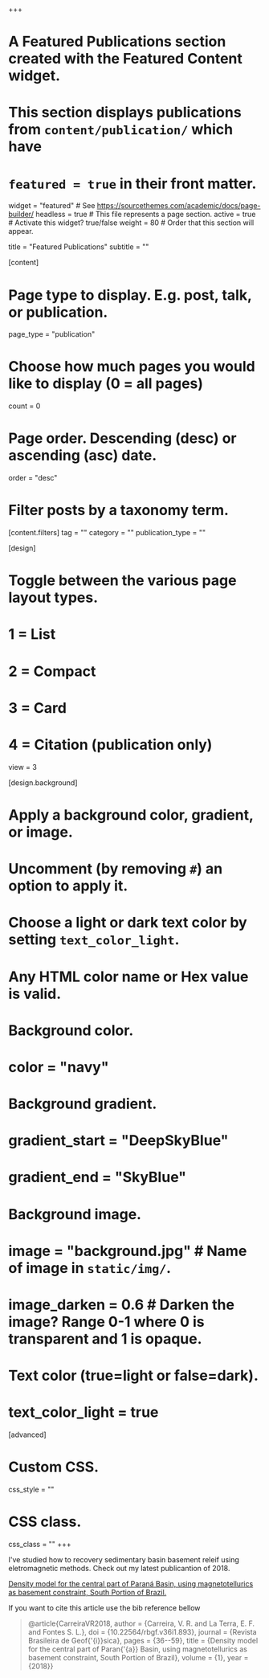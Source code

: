 +++
# A Featured Publications section created with the Featured Content widget.
# This section displays publications from `content/publication/` which have
# `featured = true` in their front matter.

widget = "featured"  # See https://sourcethemes.com/academic/docs/page-builder/
headless = true  # This file represents a page section.
active = true  # Activate this widget? true/false
weight = 80  # Order that this section will appear.

title = "Featured Publications"
subtitle = ""

[content]
  # Page type to display. E.g. post, talk, or publication.
  page_type = "publication"
  
  # Choose how much pages you would like to display (0 = all pages)
  count = 0

  # Page order. Descending (desc) or ascending (asc) date.
  order = "desc"

  # Filter posts by a taxonomy term.
  [content.filters]
    tag = ""
    category = ""
    publication_type = ""
  
[design]
  # Toggle between the various page layout types.
  #   1 = List
  #   2 = Compact
  #   3 = Card
  #   4 = Citation (publication only)
  view = 3
  
[design.background]
  # Apply a background color, gradient, or image.
  #   Uncomment (by removing `#`) an option to apply it.
  #   Choose a light or dark text color by setting `text_color_light`.
  #   Any HTML color name or Hex value is valid.
  
  # Background color.
  # color = "navy"
  
  # Background gradient.
  # gradient_start = "DeepSkyBlue"
  # gradient_end = "SkyBlue"
  
  # Background image.
  # image = "background.jpg"  # Name of image in `static/img/`.
  # image_darken = 0.6  # Darken the image? Range 0-1 where 0 is transparent and 1 is opaque.

  # Text color (true=light or false=dark).
  # text_color_light = true  
  
[advanced]
 # Custom CSS. 
 css_style = ""
 
 # CSS class.
 css_class = ""
+++

I've studied how to recovery sedimentary basin basement releif using eletromagnetic methods. Check out my latest publicantion of 2018.  


[Density model for the central part of Paraná Basin, using magnetotellurics as basement constraint, South Portion of Brazil.](https://www.researchgate.net/publication/326427346_Density_model_for_the_central_part_of_Parana_Basin_using_magnetotellurics_as_basement_constraint_South_Portion_of_Brazil)

If you want to cite this article use the bib reference bellow




> @article{CarreiraVR2018,
>        author = {Carreira, V. R. and La Terra, E. F. and Fontes S. L.},
>        doi = {10.22564/rbgf.v36i1.893},
>        journal = {Revista Brasileira de Geof{\'{i}}sica},
>        pages = {36--59},
>        title = {Density model for the central part of Paran{\'{a}} Basin, using magnetotellurics as basement constraint, South Portion of Brazil},
>        volume = {1},
>        year = {2018}}




